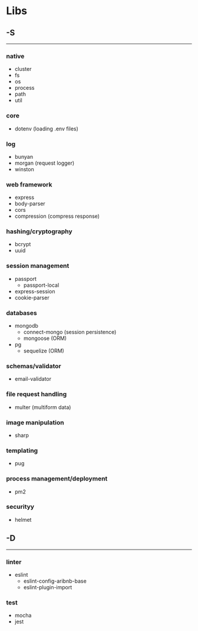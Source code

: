 # Libs

## -S

---

### native

- cluster
- fs
- os
- process
- path
- util

### core

- dotenv (loading .env files)

### log

- bunyan
- morgan (request logger)
- winston

### web framework

- express
- body-parser
- cors
- compression (compress response)

### hashing/cryptography

- bcrypt
- uuid

### session management

- passport
  - passport-local
- express-session
- cookie-parser

### databases

- mongodb
  - connect-mongo (session persistence)
  - mongoose (ORM)
- pg
  - sequelize (ORM)

### schemas/validator

- email-validator

### file request handling

- multer (multiform data)

### image manipulation

- sharp

### templating

- pug

### process management/deployment

- pm2

### securityy

- helmet

## -D

---

### linter

- eslint
  - eslint-config-aribnb-base
  - eslint-plugin-import

### test

- mocha
- jest
